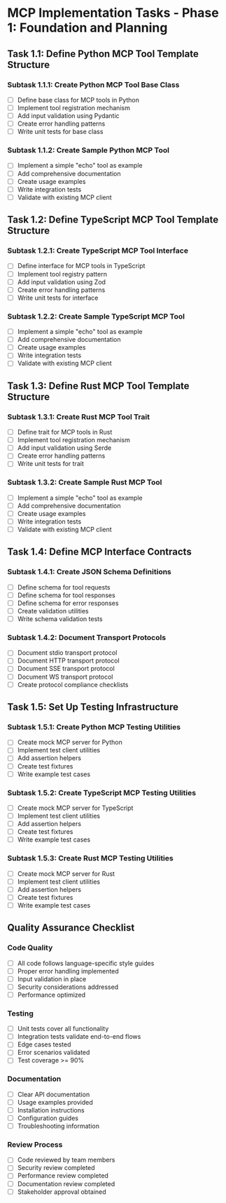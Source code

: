 # MCP Implementation Tasks - Phase 1: Foundation and Planning

## Task 1.1: Define Python MCP Tool Template Structure

### Subtask 1.1.1: Create Python MCP Tool Base Class

- [ ] Define base class for MCP tools in Python
- [ ] Implement tool registration mechanism
- [ ] Add input validation using Pydantic
- [ ] Create error handling patterns
- [ ] Write unit tests for base class

### Subtask 1.1.2: Create Sample Python MCP Tool

- [ ] Implement a simple "echo" tool as example
- [ ] Add comprehensive documentation
- [ ] Create usage examples
- [ ] Write integration tests
- [ ] Validate with existing MCP client

## Task 1.2: Define TypeScript MCP Tool Template Structure

### Subtask 1.2.1: Create TypeScript MCP Tool Interface

- [ ] Define interface for MCP tools in TypeScript
- [ ] Implement tool registry pattern
- [ ] Add input validation using Zod
- [ ] Create error handling patterns
- [ ] Write unit tests for interface

### Subtask 1.2.2: Create Sample TypeScript MCP Tool

- [ ] Implement a simple "echo" tool as example
- [ ] Add comprehensive documentation
- [ ] Create usage examples
- [ ] Write integration tests
- [ ] Validate with existing MCP client

## Task 1.3: Define Rust MCP Tool Template Structure

### Subtask 1.3.1: Create Rust MCP Tool Trait

- [ ] Define trait for MCP tools in Rust
- [ ] Implement tool registration mechanism
- [ ] Add input validation using Serde
- [ ] Create error handling patterns
- [ ] Write unit tests for trait

### Subtask 1.3.2: Create Sample Rust MCP Tool

- [ ] Implement a simple "echo" tool as example
- [ ] Add comprehensive documentation
- [ ] Create usage examples
- [ ] Write integration tests
- [ ] Validate with existing MCP client

## Task 1.4: Define MCP Interface Contracts

### Subtask 1.4.1: Create JSON Schema Definitions

- [ ] Define schema for tool requests
- [ ] Define schema for tool responses
- [ ] Define schema for error responses
- [ ] Create validation utilities
- [ ] Write schema validation tests

### Subtask 1.4.2: Document Transport Protocols

- [ ] Document stdio transport protocol
- [ ] Document HTTP transport protocol
- [ ] Document SSE transport protocol
- [ ] Document WS transport protocol
- [ ] Create protocol compliance checklists

## Task 1.5: Set Up Testing Infrastructure

### Subtask 1.5.1: Create Python MCP Testing Utilities

- [ ] Create mock MCP server for Python
- [ ] Implement test client utilities
- [ ] Add assertion helpers
- [ ] Create test fixtures
- [ ] Write example test cases

### Subtask 1.5.2: Create TypeScript MCP Testing Utilities

- [ ] Create mock MCP server for TypeScript
- [ ] Implement test client utilities
- [ ] Add assertion helpers
- [ ] Create test fixtures
- [ ] Write example test cases

### Subtask 1.5.3: Create Rust MCP Testing Utilities

- [ ] Create mock MCP server for Rust
- [ ] Implement test client utilities
- [ ] Add assertion helpers
- [ ] Create test fixtures
- [ ] Write example test cases

## Quality Assurance Checklist

### Code Quality

- [ ] All code follows language-specific style guides
- [ ] Proper error handling implemented
- [ ] Input validation in place
- [ ] Security considerations addressed
- [ ] Performance optimized

### Testing

- [ ] Unit tests cover all functionality
- [ ] Integration tests validate end-to-end flows
- [ ] Edge cases tested
- [ ] Error scenarios validated
- [ ] Test coverage >= 90%

### Documentation

- [ ] Clear API documentation
- [ ] Usage examples provided
- [ ] Installation instructions
- [ ] Configuration guides
- [ ] Troubleshooting information

### Review Process

- [ ] Code reviewed by team members
- [ ] Security review completed
- [ ] Performance review completed
- [ ] Documentation review completed
- [ ] Stakeholder approval obtained
